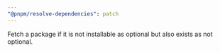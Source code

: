 ```yaml
---
"@pnpm/resolve-dependencies": patch
---
```


Fetch a package if it is not installable as optional but also exists as not optional.
